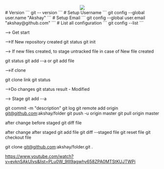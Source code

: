 <div align="center">
  <img src="https://git-scm.com/book/en/v2/images/lifecycle.png">
</div>
# Version
```
git -- version
```
# Setup Username
```
git config --global user.name "Akshay"
```
# Setup Email
```
git config --global user.email "akshay@github.com"
```
# List all configuration
```
git config --list
```

--> Get start

-->If New repository created 
git status
git init

--> If new files created, to stage untracked file in case of New file created 

git status
git add --a
or
git add file

-->if clone

git clone link
git status


-->Do changes
git status
result - Modified

--> Stage
git add --a

git commit -m "description"
git log
git remote add origin git@github.com:akshay/folder
git push -u origin master
git pull origin master

after change before staged
git diff file

after change after staged
git add file
git diff --staged file
git reset file
git checkout file 

git clone git@github.com:akshay/folder.git .

https://www.youtube.com/watch?v=evknSAkUIvs&list=PLu0W_9lII9agwhy658ZPA0MTStKUJTWPi
 
